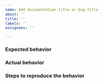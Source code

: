```yaml
---
name: Add documentation title or bug title
about: ''
title: ''
labels: ''
assignees: ''

---
```


### Expected behavior


### Actual behavior


### Steps to reproduce the behavior
